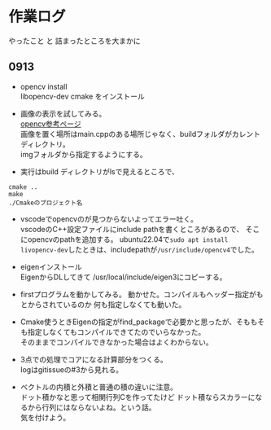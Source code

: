 # 作業ログ
やったこと と 詰まったところを大まかに
## 0913
- opencv install  
libopencv-dev cmake をインストール

- 画像の表示を試してみる。  
[opencv参考ページ](https://www.qoosky.io/techs/ad1e4deb05)  
画像を置く場所はmain.cppのある場所じゃなく、buildフォルダがカレントディレクトリ。  
imgフォルダから指定するようにする。

- 実行はbuild ディレクトリがlsで見えるところで、
```
cmake ..
make 
./Cmakeのプロジェクト名
```

- vscodeでopencvのが見つからないよってエラー吐く。  
vscodeのC++設定ファイルにinclude pathを書くところがあるので、 そこにopencvのpathを追加する。
ubuntu22.04で`sudo apt install livopencv-dev`したときは、includepathが`/usr/include/opencv4`でした。

- eigenインストール  
EigenからDLしてきて /usr/local/include/eigen3にコピーする。

- firstプログラムを動かしてみる。
動かせた。コンパイルもヘッダー指定がもとからされているのか 何も指定しなくても動いた。

- Cmake使うときEigenの指定がfind_packageで必要かと思ったが、そももそも指定しなくてもコンパイルできてたのでいらなかった。  
そのままでコンパイルできなかった場合はよくわからない。

- 3点での処理でコアになる計算部分をつくる。  
logはgitissueの#3から見れる。

- ベクトルの内積と外積と普通の積の違いに注意。  
ドット積かなと思って相関行列Cを作ってたけど ドット積ならスカラーになるから行列にはならないよね。という話。  
気を付けよう。
